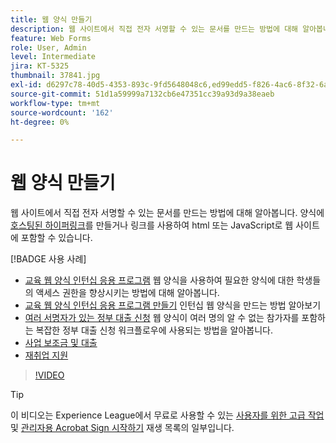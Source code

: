 ```yaml
---
title: 웹 양식 만들기
description: 웹 사이트에서 직접 전자 서명할 수 있는 문서를 만드는 방법에 대해 알아봅니다.
feature: Web Forms
role: User, Admin
level: Intermediate
jira: KT-5325
thumbnail: 37841.jpg
exl-id: d6297c78-40d5-4353-893c-9fd5648048c6,ed99edd5-f826-4ac6-8f32-6a4e6e48ddc6
source-git-commit: 51d1a59999a7132cb6e47351cc39a93d9a38eaeb
workflow-type: tm+mt
source-wordcount: '162'
ht-degree: 0%

---
```


# 웹 양식 만들기

웹 사이트에서 직접 전자 서명할 수 있는 문서를 만드는 방법에 대해 알아봅니다. 양식에 [호스팅된 하이퍼링크](https://salesforceintegration.na2.echosign.com/public/esignWidget?wid=CBFCIBAA3AAABLblqZhBTZvjMual0H-M6HTSunw9hV1t-OdGbQI3d-nWJdEH76dHPxK1QH6DO9XGjch6QVho*)를 만들거나 링크를 사용하여 html 또는 JavaScript로 웹 사이트에 포함할 수 있습니다.

[!BADGE 사용 사례]

* [교육 웹 양식 인턴십 응용 프로그램](https://experienceleague.adobe.com/docs/document-cloud-learn/sign-learning-hub/expand/recipes/edu/usecase-edu-intern.html?lang=ko)
웹 양식을 사용하여 필요한 양식에 대한 학생들의 액세스 권한을 향상시키는 방법에 대해 알아봅니다.
* [교육 웹 양식 인턴십 응용 프로그램 만들기](https://experienceleague.adobe.com/docs/document-cloud-learn/sign-learning-hub/expand/recipes/edu/usecase-edu-intern-create.html?lang=ko)
인턴십 웹 양식을 만드는 방법 알아보기
* [여러 서명자가 있는 정부 대출 신청](https://experienceleague.adobe.com/docs/document-cloud-learn/sign-learning-hub/expand/recipes/gov/webform-multiple-signers.html?lang=ko)
웹 양식이 여러 명의 알 수 없는 참가자를 포함하는 복잡한 정부 대출 신청 워크플로우에 사용되는 방법을 알아봅니다.
* [사업 보조금 및 대출](https://experienceleague.adobe.com/docs/document-cloud-learn/sign-learning-hub/expand/recipes/gov/usecasegovgrants.html?lang=ko)
* [재취업 지원](https://experienceleague.adobe.com/docs/document-cloud-learn/sign-learning-hub/expand/recipes/gov/usecasegovreemployment.html?lang=ko)

>[!VIDEO](https://video.tv.adobe.com/v/37841?quality=12&learn=on&hidetitle=true)

>[!TIP]
>
>이 비디오는 Experience League에서 무료로 사용할 수 있는 [사용자를 위한 고급 작업](https://experienceleague.adobe.com/ko/playlists/acrobat-sign-perform-advanced-tasks-business-users) 및 [관리자용 Acrobat Sign 시작하기](https://experienceleague.adobe.com/ko/playlists/acrobat-sign-get-started-administrators) 재생 목록의 일부입니다.
